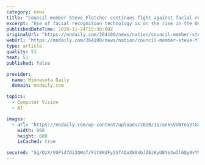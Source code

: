 ```yaml
---
category: news
title: "Council member Steve Fletcher continues fight against facial recognition tech"
excerpt: "Use of facial recognition technology is on the rise in the United States, and so are attempts to ban it. Ward 3 Council member Steve Fletcher, who represents Marcy-Holmes and other neighborhoods, wants to stop that use in Minneapolis before it can begin."
publishedDateTime: 2020-11-24T15:30:00Z
originalUrl: "https://mndaily.com/264100/news/nation/council-member-steve-fletcher-continues-fight-against-facial-recognition-tech/"
webUrl: "https://mndaily.com/264100/news/nation/council-member-steve-fletcher-continues-fight-against-facial-recognition-tech/"
type: article
quality: 51
heat: 51
published: false

provider:
  name: Minnesota Daily
  domain: mndaily.com

topics:
  - Computer Vision
  - AI

images:
  - url: "https://mndaily.com/wp-content/uploads/2020/11/aeksVoWYeaVtG4ArdF4SzhfUcpeyxmIf58AVyfmO-900x600.jpeg"
    width: 900
    height: 600
    isCached: true

secured: "Sg/OzX/VGPi47Di2QWoT/Fit8KdFy2Sf4QuX80nbJZ6z8yU8Ye3w3lGQy0vYMQidAKAKgp1GpdoJNLzaZs6e4jPdiVmkBooPalteZUg+EfnVxLvdIGjW2AQYuZumXCvOI4bkOIbA5SKk+11j298WQA0Qi5SdD74iAW8EJq1+PRuVO9qW+IiYd0D11ig37E7hJeLnNX4Z4MyJqbUGZOFJ1gNdjpm0Hw4AUmRt2vSYXGq1iO4B0RFmzEXhvSk7VW8N62UIJSKdTbppinveVFq55N1zrOkDlbQCNErvY8tHvwpQBmIPBKC58Ga0Xl80ONLsyPE9dIVU/JWV6CCPqS5To6CK7QfAYhwwPaKb64rEDlQ=;25JHnkECglZejf5rTYp+Kg=="
---
```


